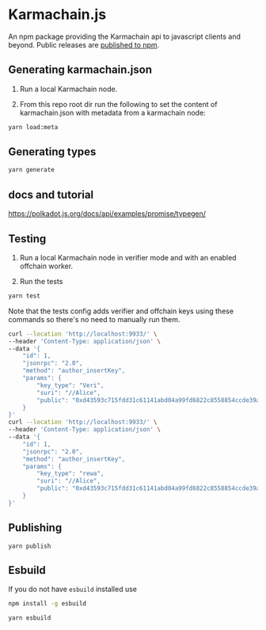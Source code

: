 # Karmachain.js
An npm package providing the Karmachain api to javascript clients and beyond.
Public releases are [published to npm](https://www.npmjs.com/package/karmachain2-js).

## Generating karmachain.json
1. Run a local Karmachain node.
 
2. From this repo root dir run the following to set the content of karmachain.json with metadata from a karmachain node:

```bash
yarn load:meta
```

## Generating types
```bash
yarn generate
```

## docs and tutorial
https://polkadot.js.org/docs/api/examples/promise/typegen/

## Testing

1. Run a local Karmachain node in verifier mode and with an enabled offchain worker. 

2. Run the tests

```bash
yarn test
```

Note that the tests config adds verifier and offchain keys using these commands so there's no need to manually run them.

```bash
curl --location 'http://localhost:9933/' \
--header 'Content-Type: application/json' \
--data '{
    "id": 1,
    "jsonrpc": "2.0",
    "method": "author_insertKey",
    "params": {
        "key_type": "Veri",
        "suri": "//Alice",
        "public": "0xd43593c715fdd31c61141abd04a99fd6822c8558854ccde39a5684e7a56da27d"
    }
}'
curl --location 'http://localhost:9933/' \
--header 'Content-Type: application/json' \
--data '{
    "id": 1,
    "jsonrpc": "2.0",
    "method": "author_insertKey",
    "params": {
        "key_type": "rewa",
        "suri": "//Alice",
        "public": "0xd43593c715fdd31c61141abd04a99fd6822c8558854ccde39a5684e7a56da27d"
    }
}'
```

## Publishing
```
yarn publish
```

## Esbuild

If you do not have `esbuild` installed use 

```bash
npm install -g esbuild    
```

```bash
yarn esbuild
```